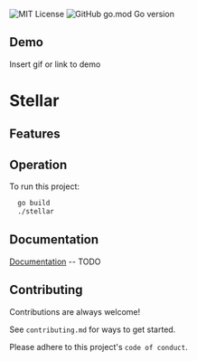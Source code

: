 
![MIT License](https://img.shields.io/badge/License-MIT-green.svg)
![GitHub go.mod Go version](https://img.shields.io/github/go-mod/go-version/Dissurender/stellar)

## Demo

Insert gif or link to demo


# Stellar




## Features



## Operation

To run this project:

```bash
  go build
  ./stellar
```


## Documentation

[Documentation]() -- TODO


## Contributing

Contributions are always welcome!

See `contributing.md` for ways to get started.

Please adhere to this project's `code of conduct`.

